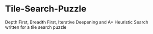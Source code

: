 # Tile-Search-Puzzle

Depth First, Breadth First, Iterative Deepening and A* Heuristic Search written for a tile search puzzle
